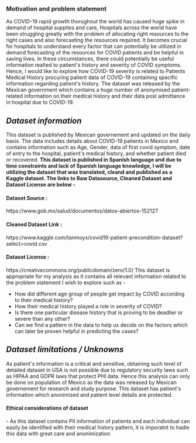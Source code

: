 <h3> Motivation and problem statement</h3>
As COVID-19 rapid growth thorughout the world has caused huge spike in demand of hospital supplies and care, Hospitals across the world have been struggling greatly with the problem of allocating right resources to the right cases and also forecasting the resources required. It becomes crucial for hospitals to understand every factor that can potentially be utilized in demand forecasting of the resources for COVID patients and be helpful in saving lives. In these circumstances, there could potentially be useful information realted to patient's history and severity of COVID symptoms.  
Hence, I would like to explore how COVID-19 severity is related to Patients Medical History procuring patient data of COVID-19 containing specific information regarding patient's history. The dataset was released by the Mexican government which contains a huge number of anonymised patient-related information on their medical history and their data post admittance in hospital due to COVID-19.


<h2> <i>Dataset information</i></h2> 
This dataset is published by Mexican governement and updated on the daily basis. The data includes details about COVID-19 patients in Mexico and contains information such as Age, Gender, data of first covid symptom, date of entry to the hospital, patient's medical history, and whether patient died or recovered. <b> This dataset is published in Spanish language and due to time constraints and lack of Spanish language knowledge, I will be utilizing the dataset that was translated, cleand and published as a Kaggle dataset. The links to Raw Datasource, Cleaned Dataset and Dataset License are below - </b> 
<h4>Dataset Source :</h4> https://www.gob.mx/salud/documentos/datos-abiertos-152127 
<h4>Cleaned Dataset Link :</h4> https://www.kaggle.com/tanmoyx/covid19-patient-precondition-dataset?select=covid.csv
<h4>Dataset License :</h4> https://creativecommons.org/publicdomain/zero/1.0/ 
This dataset is appropriate for my analysis as it contains all relevant information related to the problem statement I wish to explore such as - 

<ul>
<li>How did different age group of people get impact by COVID according to their medical history?</li>
<li>How their medical history played a role in severity of COVID?</li>
<li>Is there one particular disease history that is proving to be deadlier or severe than any other?</li>
<li>Can we find a pattern in the data to help us decide on the factors which can later be proven helpful in predicting the cases?</li>
</ul>

<h2> <i>Dataset limitations / Unknowns </i></h2> 
As patient's information is a critical and sensitive, obtaining such level of detailed dataset in USA is not possible due to regulatory security laws such as HIPAA and GDPR laws that protect PHI data. Hence this analysis can only be done on population of Mexico as the data was released by Mexican governement for research and study purpose. This dataset has patient's information which anonimized and patient level details are protected. 



<h4>Ethical considerations of dataset</h4> - As this dataset contains PII information of patients and each individual can easily be identified with their medical history pattern, it is imporatnt to hadle this data with great care and anonimization 
